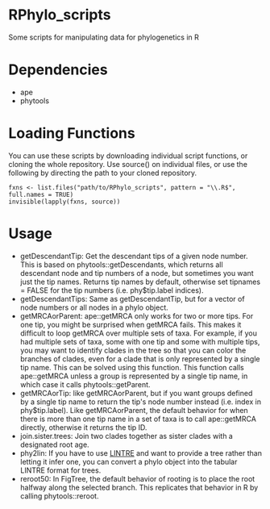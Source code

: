 # RPhylo_scripts
Some scripts for manipulating data for phylogenetics in R

# Dependencies
- ape
- phytools

# Loading Functions
You can use these scripts by downloading individual script functions, or cloning the whole repository. Use source() on individual files, or use the following by directing the path to your cloned repository.

```
fxns <- list.files("path/to/RPhylo_scripts", pattern = "\\.R$", full.names = TRUE)
invisible(lapply(fxns, source))
```

# Usage
- getDescendantTip: Get the descendant tips of a given node number. This is based on phytools::getDescendants, which returns all descendant node and tip numbers of a node, but sometimes you want just the tip names. Returns tip names by default, otherwise set tipnames = FALSE for the tip numbers (i.e. phy$tip.label indices).
- getDescendantTips: Same as getDescendantTip, but for a vector of node numbers or all nodes in a phylo object.
- getMRCAorParent: ape::getMRCA only works for two or more tips. For one tip, you might be surprised when getMRCA fails. This makes it difficult to loop getMRCA over multiple sets of taxa. For example, if you had multiple sets of taxa, some with one tip and some with multiple tips, you may want to identify clades in the tree so that you can color the branches of clades, even for a clade that is only represented by a single tip name. This can be solved using this function. This function calls ape::getMRCA unless a group is represented by a single tip name, in which case it calls phytools::getParent. 
- getMRCAorTip: like getMRCAorParent, but if you want groups defined by a single tip name to return the tip's node number instead (i.e. index in phy$tip.label). Like getMRCAorParent, the default behavior for when there is more than one tip name in a set of taxa is to call ape::getMRCA directly, otherwise it returns the tip ID.
- join.sister.trees: Join two clades together as sister clades with a designated root age.
- phy2lin: If you have to use [LINTRE](http://www.kms.ac.jp/~genomelb/takezaki/lintre/index.html) and want to provide a tree rather than letting it infer one, you can convert a phylo object into the tabular LINTRE format for trees.
- reroot50: In FigTree, the default behavior of rooting is to place the root halfway along the selected branch. This replicates that behavior in R by calling phytools::reroot.